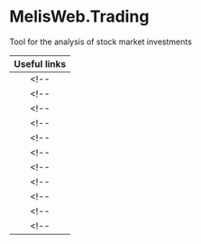 # MelisWeb.Trading
Tool for the analysis of stock market investments

|Useful links|
|:---:|
<!--|[![Build Status](https://travis-ci.org/MelisWeb/MelisWeb.Trading.svg?branch=master)](https://travis-ci.org/MelisWeb/MelisWeb.Trading)|-->
<!--|[![Coverage Status](https://coveralls.io/repos/github/MelisWeb/MelisWeb.Trading/badge.svg?branch=master)](https://coveralls.io/github/MelisWeb/MelisWeb.Trading?branch=master)|-->
<!--|[![PyPI version](https://badge.fury.io/py/MelisWeb.Trading.svg)](https://badge.fury.io/py/MelisWeb.Trading)|-->
<!--|[![PyPI pyversions](https://img.shields.io/pypi/pyversions/MelisWeb.Trading.svg)](https://pypi.python.org/pypi/MelisWeb.Trading)|-->
<!--|[![PyPI license](https://img.shields.io/pypi/l/MelisWeb.Trading.svg)](https://pypi.python.org/pypi/MelisWeb.Trading)|-->
<!--|[![PyPI status](https://img.shields.io/pypi/status/MelisWeb.Trading.svg)](https://pypi.python.org/pypi/MelisWeb.Trading)|-->
<!--|[![PyPI implementation](https://img.shields.io/pypi/implementation/MelisWeb.Trading.svg)](https://pypi.python.org/pypi/MelisWeb.Trading)|-->
<!--|[![PyPI format](https://img.shields.io/pypi/format/MelisWeb.Trading.svg)](https://pypi.python.org/pypi/MelisWeb.Trading)|-->
<!--|[![PyPI download](https://img.shields.io/pypi/dm/MelisWeb.Trading.svg)](https://pypi.python.org/pypi/MelisWeb.Trading)|-->
<!--|[![PyPI wheel](https://img.shields.io/pypi/wheel/MelisWeb.Trading.svg)](https://pypi.python.org/pypi/MelisWeb.Trading)|-->
<!--|[![PyPI egg](https://img.shields.io/pypi/e/MelisWeb.Trading.svg)](https://pypi.python.org/pypi/MelisWeb.Trading)|-->

